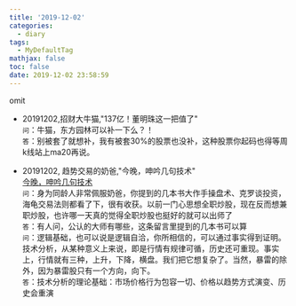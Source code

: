 ```yaml
---
title: '2019-12-02'
categories:
  - diary
tags:
  - MyDefaultTag
mathjax: false
toc: false
date: 2019-12-02 23:58:59
---
```

omit
<!--more-->

* 20191202,招财大牛猫,"137亿！董明珠这一把值了"  
`问`：牛猫，东方园林可以补一下么？！  
`答`：别被套了就想补，我有被套30%的股票也没补，这种股票你起码也得等周k线站上ma20再说。  

* 20191202, 趋势交易的奶爸,"今晚，呻吟几句技术"  
[今晚，呻吟几句技术](https://mp.weixin.qq.com/s/H0RptI-JItSi8Kg0eITeDg)  
`问`：身为同龄人非常佩服奶爸，你提到的几本书大作手操盘术、克罗谈投资，海龟交易法则都看了下，很有收获。以前一门心思想全职炒股，现在反而想兼职炒股，也许哪一天真的觉得全职炒股也挺好的就可以出师了  
`答`：有人问，公认的大师有哪些，这条留言里提到的几本书可以算  
`问`：逻辑基础，也可以说是逻辑自洽，你所相信的，可以通过事实得到证明。技术分析，从某种意义上来说，即是行情有规律可循，历史还可重现。事实上，行情就有三种，上升，下降，横盘。我们把它想复杂了。当然，暴雷的除外，因为暴雷股只有一个方向，向下。  
`答`：技术分析的理论基础：市场价格行为包容一切、价格以趋势方式演变、历史会重演  
